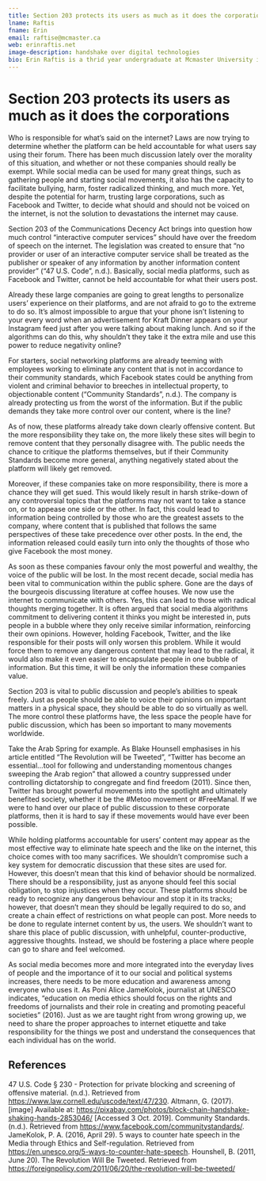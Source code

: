 ```yaml
---
title: Section 203 protects its users as much as it does the corporations
lname: Raftis
fname: Erin
email: raftise@mcmaster.ca
web: erinraftis.net
image-description: handshake over digital technologies 
bio: Erin Raftis is a thrid year undergraduate at Mcmaster University in the Multimedia and Communications program. She is an active member of the arts community in many capacities. In her spare time, Rafits is involved in her local theatre guild, both behind the scenes and onstage, and works to build her practical art skills as well. Currently, she focucessed on creating digital watercolours, but she also enjoys more traditional mediums, such as acrylic paintings. Raftis is interested in pursuing a career in which she can use these skills to her advantage. 
---
```


# Section 203 protects its users as much as it does the corporations

Who is responsible for what’s said on the internet? Laws are now trying to determine whether the platform can be held accountable for what users say using their forum. There has been much discussion lately over the morality of this situation, and whether or not these companies should really be exempt. While social media can be used for many great things, such as gathering people and starting social movements, it also has the capacity to facilitate bullying, harm, foster radicalized thinking, and much more. Yet, despite the potential for harm, trusting large corporations, such as Facebook and Twitter, to decide what should and should not be voiced on the internet, is not the solution to devastations the internet may cause.

Section 203 of the Communications Decency Act brings into question how much control “interactive computer services” should have over the freedom of speech on the internet. The legislation was created to ensure that “no provider or user of an interactive computer service shall be treated as the publisher or speaker of any information by another information content provider” (“47 U.S. Code”, n.d.). Basically, social media platforms, such as Facebook and Twitter, cannot be held accountable for what their users post.

Already these large companies are going to great lengths to personalize users’ experience on their platforms, and are not afraid to go to the extreme to do so. It’s almost impossible to argue that your phone isn’t listening to your every word when an advertisement for Kraft Dinner appears on your Instagram feed just after you were talking about making lunch. And so if the algorithms can do this, why shouldn’t they take it the extra mile and use this power to reduce negativity online?

For starters, social networking platforms are already teeming with employees working to eliminate any content that is not in accordance to their community standards, which Facebook states could be anything from violent and criminal behavior to breeches in intellectual property, to objectionable content (“Community Standards”, n.d.). The company is already protecting us from the worst of the information. But if the public demands they take more control over our content, where is the line?

As of now, these platforms already take down clearly offensive content. But the more responsibility they take on, the more likely these sites will begin to remove content that they personally disagree with. The public needs the chance to critique the platforms themselves, but if their Community Standards become more general, anything negatively stated about the platform will likely get removed.

Moreover, if these companies take on more responsibility, there is more a chance they will get sued. This would likely result in harsh strike-down of any controversial topics that the platforms may not want to take a stance on, or to appease one side or the other. In fact, this could lead to information being controlled by those who are the greatest assets to the company, where content that is published that follows the same perspectives of these take precedence over other posts. In the end, the information released could easily turn into only the thoughts of those who give Facebook the most money.

As soon as these companies favour only the most powerful and wealthy, the voice of the public will be lost. In the most recent decade, social media has been vital to communication within the public sphere. Gone are the days of the bourgeois discussing literature at coffee houses. We now use the internet to communicate with others. Yes, this can lead to those with radical thoughts merging together. It is often argued that social media algorithms commitment to delivering content it thinks you might be interested in, puts people in a bubble where they only receive similar information, reinforcing their own opinions. However, holding Facebook, Twitter, and the like responsible for their posts will only worsen this problem. While it would force them to remove any dangerous content that may lead to the radical, it would also make it even easier to encapsulate people in one bubble of information. But this time, it will be only the information these companies value.

Section 203 is vital to public discussion and people’s abilities to speak freely. Just as people should be able to voice their opinions on important matters in a physical space, they should be able to do so virtually as well. The more control these platforms have, the less space the people have for public discussion, which has been so important to many movements worldwide.

Take the Arab Spring for example. As Blake Hounsell emphasises in his article entitled “The Revolution will be Tweeted”, “Twitter has become an essential…tool for following and understanding momentous changes sweeping the Arab region” that allowed a country suppressed under controlling dictatorship to congregate and find freedom (2011). Since then, Twitter has brought powerful movements into the spotlight and ultimately benefited society, whether it be the #Metoo movement or #FreeManal. If we were to hand over our place of public discussion to these corporate platforms, then it is hard to say if these movements would have ever been possible.

While holding platforms accountable for users’ content may appear as the most effective way to eliminate hate speech and the like on the internet, this choice comes with too many sacrifices. We shouldn’t compromise such a key system for democratic discussion that these sites are used for. However, this doesn’t mean that this kind of behavior should be normalized. There should be a responsibility, just as anyone should feel this social obligation, to stop injustices when they occur. These platforms should be ready to recognize any dangerous behaviour and stop it in its tracks; however, that doesn’t mean they should be legally required to do so, and create a chain effect of restrictions on what people can post. More needs to be done to regulate internet content by us, the users. We shouldn’t want to share this place of public discussion, with unhelpful, counter-productive, aggressive thoughts. Instead, we should be fostering a place where people can go to share and feel welcomed.

As social media becomes more and more integrated into the everyday lives of people and the importance of it to our social and political systems increases, there needs to be more education and awareness among everyone who uses it. As Poni Alice JameKolok, journalist at UNESCO indicates, “education on media ethics should focus on the rights and freedoms of journalists and their role in creating and promoting peaceful societies” (2016). Just as we are taught right from wrong growing up, we need to share the proper approaches to internet etiquette and take responsibility for the things we post and understand the consequences that each individual has on the world.
  


## References
47 U.S. Code § 230 - Protection for private blocking and screening of offensive material. (n.d.). Retrieved from https://www.law.cornell.edu/uscode/text/47/230.
Altmann, G. (2017). [image] Available at: https://pixabay.com/photos/block-chain-handshake-shaking-hands-2853046/ [Accessed 3 Oct. 2019].
Community Standards. (n.d.). Retrieved from https://www.facebook.com/communitystandards/.
JameKolok, P. A. (2016, April 29). 5 ways to counter hate speech in the Media through Ethics and     Self-regulation. Retrieved from https://en.unesco.org/5-ways-to-counter-hate-speech.
Hounshell, B. (2011, June 20). The Revolution Will Be Tweeted. Retrieved from https://foreignpolicy.com/2011/06/20/the-revolution-will-be-tweeted/